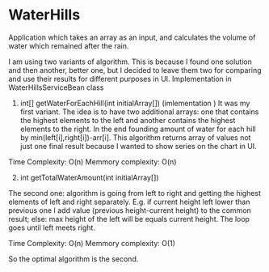 # WaterHills
Application which takes an array as an input, and calculates the volume of water which remained after the rain.

  I am using two variants of algorithm. This is because I found one solution and then another, better one, but I decided to leave them two for comparing and use their results for different purposes in UI. Implementation in WaterHillsServiceBean class

  1.	int[] getWaterForEachHill(int initialArray[]) (imlementation )
It was my first variant. The idea is to have two additional arrays: one that contains the highest elements to the left and another contains the highest elements to the right. In the end founding amount of water for each hill by min(left[i],right[i])-arr[i]. This algorithm returns array of values not just one final result because I wanted to show series on the chart in UI.

  Time Complexity: O(n)
  Memmory complexity: O(n)

  2.	int getTotalWaterAmount(int initialArray[]) 

The second one: algorithm is going from left to right and getting the highest elements of left and right separately. E.g. if current height left lower than previous one I add value (previous height-current height) to the common result; else: max height of the left will be equals current height. The loop goes until left meets right. 

  Time Complexity: O(n)
  Memmory complexity: O(1)
  

So the optimal algorithm is the second.

